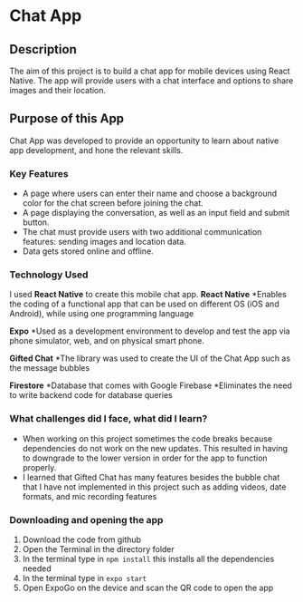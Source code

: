 # Chat App

## Description

The aim of this project is to build a chat app for mobile devices using React Native. The app will provide users with a chat interface and options to share images and their location.

## Purpose of this App

Chat App was developed to provide an opportunity to learn about native app development, and hone the relevant skills.


### Key Features
* A page where users can enter their name and choose a background color for the chat screen before joining the chat.
* A page displaying the conversation, as well as an input field and submit button.
* The chat must provide users with two additional communication features: sending images
and location data.
* Data gets stored online and offline.

### Technology Used

I used **React Native** to create this mobile chat app. 
**React Native**
*Enables the coding of a functional app that can be used on different OS (iOS and Android), while using one programming language


**Expo**
*Used as a development environment to develop and test the app via phone simulator, web, and on physical smart phone.

**Gifted Chat**
*The library was used to create the UI of the Chat App such as the message bubbles

**Firestore**
*Database that comes with Google Firebase
*Eliminates the need to write backend code for database queries

### What challenges did I face, what did I learn?
* When working on this project sometimes the code breaks because dependencies do not work on the new updates. This resulted in having to downgrade to the lower version in order for the app to function properly. 
* I learned that Gifted Chat has many features besides the bubble chat that I have not implemented in this project such as adding videos, date formats, and mic recording features

### Downloading and opening the app
1. Download the code from github
2. Open the Terminal in the directory folder 
3. In the terminal type in ```npm install``` this installs all the dependencies needed
4. In the terminal type in ```expo start``` 
5. Open ExpoGo on the device and scan the QR code to open the app

